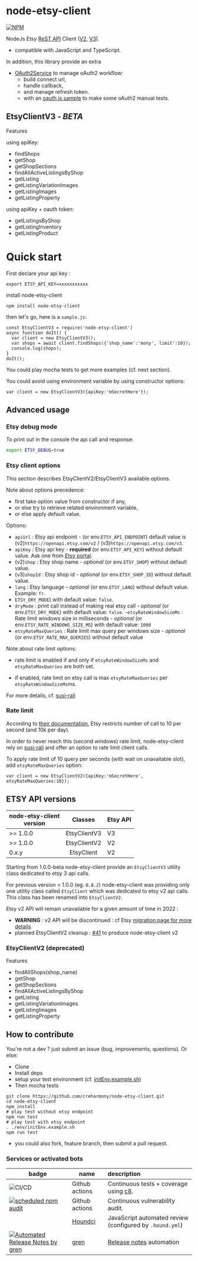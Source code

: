 # node-etsy-client

[![NPM](https://nodei.co/npm/node-etsy-client.png?compact=true)](https://npmjs.org/package/node-etsy-client)

NodeJs Etsy [ReST API](https://www.etsy.com/developers/documentation) Client ([V2](https://www.etsy.com/developers/documentation/getting_started/api_basics#reference), [V3](https://developers.etsy.com/documentation/)).

- compatible with JavaScript and TypeScript.

In addition, this library provide an extra 
- [OAuth2Service](./src/OAuth2Service.js) to manage oAuth2 workflow:
  - build connect url, 
  - handle callback, 
  - and manage refresh token.
  - with an [oauth.js sample](src/sample/oauth.js) to make some oAuth2 manual tests.

## EtsyClientV3 - *BETA*
Features

using apiKey:
- findShops
- getShop
- getShopSections
- findAllActiveListingsByShop
- getListing
- getListingVariationImages
- getListingImages
- getListingProperty

using apiKey + oauth token:
- getListingsByShop
- getListingInventory
- getListingProduct

# Quick start

First declare your api key :
```
export ETSY_API_KEY=xxxxxxxxxxx
```

install node-etsy-client

```
npm install node-etsy-client
```

then let's go, here is a `sample.js`:
```
const EtsyClientV3 = require('node-etsy-client')
async function doIt() {
  var client = new EtsyClientV3();
  var shops = await client.findShops({'shop_name':'mony', limit':10});
  console.log(shops);
}
doIt();
```
You could play mocha tests to get more examples (cf. next section).

You could avoid using environment variable by using constructor options:
```
var client = new EtsyClientV3({apiKey:'mSecretHere'});
```

## Advanced usage


### Etsy debug mode

To print out in the console the api call and response:
```bash
export ETSY_DEBUG=true
```

### Etsy client options
This section describes EtsyClientV2/EtsyClientV3 available options.

Note about options precedence: 
- first take option value from constructor if any, 
- or else try to retrieve related environment variable, 
- or else apply default value.

Options:
- `apiUrl` : Etsy api endpoint - (or env.`ETSY_API_ENDPOINT`) default value is (v2)`https://openapi.etsy.com/v2` / (v3)`https://openapi.etsy.com/v3`.
- `apiKey` : Etsy api key - **required** (or env.`ETSY_API_KEY`) without default value. Ask one from [Etsy portal](https://www.etsy.com/developers/register).
- (v2)`shop`   : Etsy shop name - *optional* (or env.`ETSY_SHOP`) without default value.
- (v3)`shopId` : Etsy shop id - *optional* (or env.`ETSY_SHOP_ID`) without default value.
- `lang`   : Etsy language - *optional* (or env.`ETSY_LANG`) without default value. Example: `fr`.
- `ETSY_DRY_MODE`) with default value: `false`.
- `dryMode`              : print call instead of making real etsy call - *optional* (or env.`ETSY_DRY_MODE`) with default value: `false`.
-`etsyRateWindowSizeMs` : Rate limit windows size in milliseconds - *optional* (or env.`ETSY_RATE_WINDOWS_SIZE_MS`) with default value: `1000`
- `etsyRateMaxQueries`   : Rate limit max query per windows size - *optional* (or env.`ETSY_RATE_MAX_QUERIES`) without default value

Note about rate limit options:

- rate limit is enabled if and only if `etsyRateWindowSizeMs` and `etsyRateMaxQueries` are both set.

- if enabled, rate limit on etsy call is max `etsyRateMaxQueries` per `etsyRateWindowSizeMs`ms.

For more details, cf. [susi-rali](https://github.com/creharmony/susi-rali)

### Rate limit
According to [their documentation](https://www.etsy.com/developers/documentation/getting_started/api_basics#section_rate_limiting),
Etsy restricts number of call to 10 per second (and 10k per day).

In order to never reach this (second windows) rate limit, node-etsy-client rely on [susi-rali](https://github.com/creharmony/susi-rali)
and offer an option to rate limit client calls.

To apply rate limit of 10 query per seconds (with wait on unavailable slot),
add `etsyRateMaxQueries` option:

```
var client = new EtsyClientV2({apiKey:'mSecretHere', etsyRateMaxQueries:10});
```

## ETSY API versions

| node-etsy-client<br/>version |   Classes    | Etsy API  |
|------------------------------|:------------:|:-----------------|
| &gt;= 1.0.0                  | EtsyClientV3 |               V3 |
| &gt;= 1.0.0                  | EtsyClientV2 |               V2 |
| 0.x.y                        |  EtsyClient  |               V2 |

Starting from 1.0.0-beta node-etsy-client provide an `EtsyClientV3` utility class dedicated to etsy 3 api calls.

For previous version < 1.0.0 (eg. `0.8.2`) node-etsy-client was providing only one utility class called `EtsyClient` which was dedicated to etsy v2 api calls. This class has been renamed into `EtsyClientV2`.

Etsy v2 API will remain unavailable for a given amount of time in 2022 :

- **WARNING** : v2 API will be discontinued : cf Etsy [migration page for more details](https://developers.etsy.com/documentation/migration/index#launch-stages)
- planned EtsyClientV2 cleanup : [#41](https://github.com/creharmony/node-etsy-client/issues/41) to produce node-etsy-client v2


### EtsyClientV2 (deprecated)


Features

- findAllShops(shop_name)
- getShop
- getShopSections
- findAllActiveListingsByShop
- getListing
- getListingVariationImages
- getListingImages
- getListingProperty



## How to contribute
You're not a dev ? just submit an issue (bug, improvements, questions). Or else:
* Clone
* Install deps
* setup your test environment (cf. [initEnv.example.sh](./env/initEnv.example.sh))
* Then mocha tests
```
git clone https://github.com/creharmony/node-etsy-client.git
cd node-etsy-client
npm install
# play test without etsy endpoint
npm run test
# play test with etsy endpoint
. ./env/initEnv.example.sh
npm run test
```
* you could also fork, feature branch, then submit a pull request.

### Services or activated bots

| badge  | name   | description  |
|--------|-------|:--------|
| ![CI/CD](https://github.com/creharmony/node-etsy-client/workflows/etsy_client_ci/badge.svg) |Github actions|Continuous tests + coverage using [c8](https://www.npmjs.com/package/c8).
| [![scheduled npm audit](https://github.com/creharmony/node-etsy-client/actions/workflows/audit.yml/badge.svg)](https://github.com/creharmony/node-etsy-client/actions/workflows/audit.yml) |Github actions|Continuous vulnerability audit.
|  |[Houndci](https://houndci.com/)|JavaScript  automated review (configured by `.hound.yml`)|
| [![Automated Release Notes by gren](https://img.shields.io/badge/%F0%9F%A4%96-release%20notes-00B2EE.svg)](https://github-tools.github.io/github-release-notes/)|[gren](https://github.com/github-tools/github-release-notes)|[Release notes](https://github.com/creharmony/node-etsy-client/releases) automation|
<!-- travis disabled
| [![Build Status](https://travis-ci.com/creharmony/node-etsy-client.svg?branch=main)](https://travis-ci.com/creharmony/node-etsy-client) |[Travis-ci](https://travis-ci.com/creharmony/node-etsy-client)|Continuous tests.
-->
